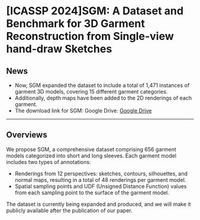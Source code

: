 # [ICASSP 2024]SGM: A Dataset and Benchmark for 3D Garment Reconstruction from Single-view hand-draw Sketches

## News
- Now, SGM expanded the dataset to include a total of 1,471 instances of garment 3D models, covering 15 different garment categories.
- Additionally, depth maps have been added to the 2D renderings of each garment.
- The download link for SGM:
Google Drive: [Google Drive](https://drive.google.com/drive/folders/1Vl_q-IcD-TGXRUgBAZX_jKmyvBT6d2iE?usp=sharing)

---

## Overviews
We propose SGM, a comprehensive dataset comprising 656 garment models categorized into short and long sleeves. 
Each garment model includes two types of annotations:
- Renderings from 12 perspectives: sketches, contours, silhouettes, and normal maps, resulting in a total of 48 renderings per garment model.
- Spatial sampling points and UDF (Unsigned Distance Function) values from each sampling point to the surface of the garment model.

The dataset is currently being expanded and produced, and we will make it publicly available after the publication of our paper.

